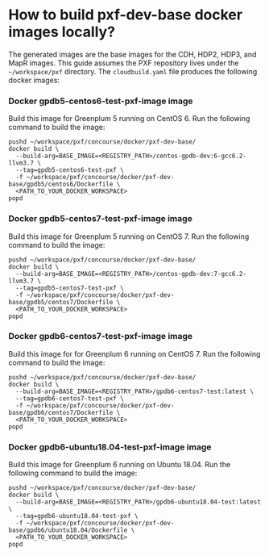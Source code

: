 # How to build pxf-dev-base docker images locally?

The generated images are the base images for the CDH, HDP2, HDP3, and MapR
images. This guide assumes the PXF repository lives under the `~/workspace/pxf`
directory. The `cloudbuild.yaml` file produces the following docker images:

### Docker gpdb5-centos6-test-pxf-image image

Build this image for Greenplum 5 running on CentOS 6. Run the following
command to build the image:

    pushd ~/workspace/pxf/concourse/docker/pxf-dev-base/
    docker build \
      --build-arg=BASE_IMAGE=<REGISTRY_PATH>/centos-gpdb-dev:6-gcc6.2-llvm3.7 \
      --tag=gpdb5-centos6-test-pxf \
      -f ~/workspace/pxf/concourse/docker/pxf-dev-base/gpdb5/centos6/Dockerfile \
      <PATH_TO_YOUR_DOCKER_WORKSPACE>
    popd

### Docker gpdb5-centos7-test-pxf-image image

Build this image for Greenplum 5 running on CentOS 7. Run the following
command to build the image:

    pushd ~/workspace/pxf/concourse/docker/pxf-dev-base/
    docker build \
      --build-arg=BASE_IMAGE=<REGISTRY_PATH>/centos-gpdb-dev:7-gcc6.2-llvm3.7 \
      --tag=gpdb5-centos7-test-pxf \
      -f ~/workspace/pxf/concourse/docker/pxf-dev-base/gpdb5/centos7/Dockerfile \
      <PATH_TO_YOUR_DOCKER_WORKSPACE>
    popd

### Docker gpdb6-centos7-test-pxf-image image

Build this image for for Greenplum 6 running on CentOS 7. Run the following
command to build the image:

    pushd ~/workspace/pxf/concourse/docker/pxf-dev-base/
    docker build \
      --build-arg=BASE_IMAGE=<REGISTRY_PATH>/gpdb6-centos7-test:latest \
      --tag=gpdb6-centos7-test-pxf \
      -f ~/workspace/pxf/concourse/docker/pxf-dev-base/gpdb6/centos7/Dockerfile \
      <PATH_TO_YOUR_DOCKER_WORKSPACE>
    popd

### Docker gpdb6-ubuntu18.04-test-pxf-image image

Build this image for Greenplum 6 running on Ubuntu 18.04. Run the following
command to build the image:

    pushd ~/workspace/pxf/concourse/docker/pxf-dev-base/
    docker build \
      --build-arg=BASE_IMAGE=<REGISTRY_PATH>/gpdb6-ubuntu18.04-test:latest \
      --tag=gpdb6-ubuntu18.04-test-pxf \
      -f ~/workspace/pxf/concourse/docker/pxf-dev-base/gpdb6/ubuntu18.04/Dockerfile \
      <PATH_TO_YOUR_DOCKER_WORKSPACE>
    popd
